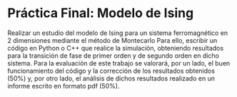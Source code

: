 <h1>Práctica Final: Modelo de Ising</h1>

Realizar un estudio del modelo de Ising para un sistema ferromagnético en 2 dimensiones mediante el método de Montecarlo Para ello, 
escribir un código en Python o C++ que realice la simulación, obteniendo resultados para la transición de fase de primer orden y de 
segundo orden en dicho sistema. Para la evaluación de este trabajo se valorará, por un lado, el buen funcionamiento del código y la 
corrección de los resultados obtenidos (50%) y, por otro lado, el análisis de dichos resultados realizado en un informe escrito en formato pdf (50%).
